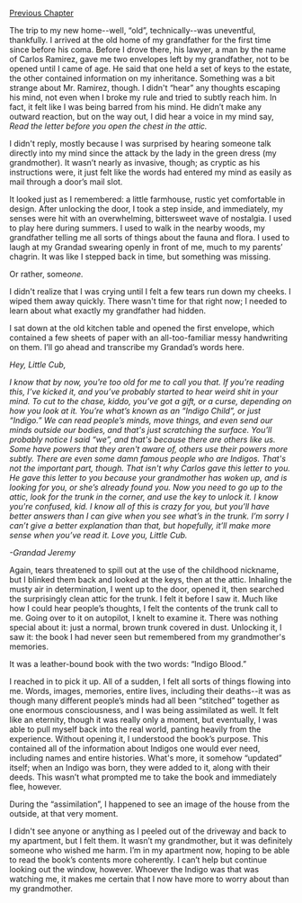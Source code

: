 [Previous Chapter](https://www.reddit.com/r/nosleep/comments/ttuzqi/indigo_bloodchapter_one/?utm_source=share&utm_medium=ios_app&utm_name=iossmf)

The trip to my new home--well, “old”, technically--was uneventful, thankfully. I arrived at the old home of my grandfather for the first time since before his coma. Before I drove there, his lawyer, a man by the name of Carlos Ramirez, gave me two envelopes left by my grandfather, not to be opened until I came of age. He said that one held a set of keys to the estate, the other contained information on my inheritance. Something was a bit strange about Mr. Ramirez, though. I didn't “hear” any thoughts escaping his mind, not even when I broke my rule and tried to subtly reach him. In fact, it felt like I was being barred from his mind. He didn’t make any outward reaction, but on the way out, I did hear a voice in my mind say, *Read the letter before you open the chest in the attic.*

I didn't reply, mostly because I was surprised by hearing someone talk directly into my mind since the attack by the lady in the green dress (my grandmother). It wasn’t nearly as invasive, though; as cryptic as his instructions were, it just felt like the words had entered my mind as easily as mail through a door’s mail slot. 

It looked just as I remembered: a little farmhouse, rustic yet comfortable in design. After unlocking the door, I took a step inside, and immediately, my senses were hit with an overwhelming, bittersweet wave of nostalgia. I used to play here during summers. I used to walk in the nearby woods, my grandfather telling me all sorts of things about the fauna and flora. I used to laugh at my Grandad swearing openly in front of me, much to my parents’ chagrin. It was like I stepped back in time, but something was missing.

Or rather, some*one.*

I didn't realize that I was crying until I felt a few tears run down my cheeks. I wiped them away quickly. There wasn't time for that right now; I needed to learn about what exactly my grandfather had hidden. 

I sat down at the old kitchen table and opened the first envelope, which contained a few sheets of paper with an all-too-familiar messy handwriting on them. I’ll go ahead and transcribe my Grandad’s words here.

*Hey, Little Cub,*

*I know that by now, you're too old for me to call you that. If you're reading this, I’ve kicked it, and you’ve probably started to hear weird shit in your mind. To cut to the chase, kiddo, you’ve got a gift, or a curse, depending on how you look at it. You’re what’s known as an “Indigo Child”, or just “Indigo.” We can read people’s minds, move things, and even send our minds outside our bodies, and that's just scratching the surface. You’ll probably notice I said “we”, and that's because there are others like us. Some have powers that they aren't aware of, others use their powers more subtly. There are even some damn famous people who are Indigos. That's not the important part, though. That isn't why Carlos gave this letter to you. He gave this letter to you because your grandmother has woken up, and is looking for you, or she’s already found you. Now you need to go up to the attic, look for the trunk in the corner, and use the key to unlock it. I know you're confused, kid. I know all of this is crazy for you, but you’ll have better answers than I can give when you see what’s in the trunk. I’m sorry I can’t give a better explanation than that, but hopefully, it’ll make more sense when you’ve read it. Love you, Little Cub.*

*-Grandad Jeremy*

Again, tears threatened to spill out at the use of the childhood nickname, but I blinked them back and looked at the keys, then at the attic. Inhaling the musty air in determination, I went up to the door, opened it, then searched the surprisingly clean attic for the trunk. I felt it before I saw it. Much like how I could hear people’s thoughts, I felt the contents of the trunk call to me. Going over to it on autopilot, I knelt to examine it. There was nothing special about it: just a normal, brown trunk covered in dust. Unlocking it, I saw it: the book I had never seen but remembered from my grandmother's memories. 

It was a leather-bound book with the two words: “Indigo Blood.” 

I reached in to pick it up. All of a sudden, I felt all sorts of things flowing into me. Words, images, memories, entire lives, including their deaths--it was as though many different people’s minds had all been “stitched” together as one enormous consciousness, and I was being assimilated as well. It felt like an eternity, though it was really only a moment, but eventually, I was able to pull myself back into the real world, panting heavily from the experience. Without opening it, I understood the book’s purpose. This contained all of the information about Indigos one would ever need, including names and entire histories. What's more, it somehow “updated” itself; when an Indigo was born, they were added to it, along with their deeds. This wasn’t what prompted me to take the book and immediately flee, however.

During the “assimilation”, I happened to see an image of the house from the outside, at that very moment. 

I didn't see anyone or anything as I peeled out of the driveway and back to my apartment, but I felt them. It wasn’t my grandmother, but it was definitely someone who wished me harm. I’m in my apartment now, hoping to be able to read the book’s contents more coherently. I can’t help but continue looking out the window, however. Whoever the Indigo was that was watching me, it makes me certain that I now have more to worry about than my grandmother.